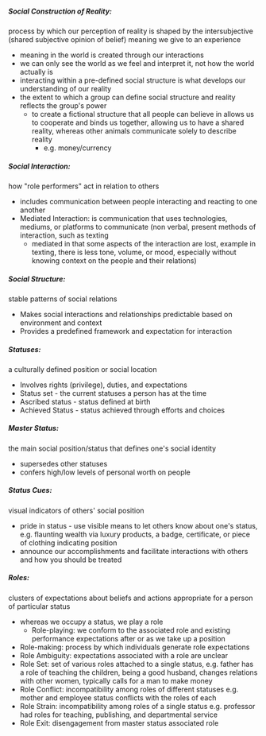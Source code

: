 ##### Social Construction of Reality: 
process by which our perception of reality is shaped by the intersubjective (shared subjective opinion of belief) meaning we give to an experience
- meaning in the world is created through our interactions
- we can only see the world as we feel and interpret it, not how the world actually is
- interacting within a pre-defined social structure is what develops our understanding of our reality
- the extent to which a group can define social structure and reality reflects the group's power
	- to create a fictional structure that all people can believe in allows us to cooperate and binds us together, allowing us to have a shared reality, whereas other animals communicate solely to describe reality
		- e.g. money/currency

##### Social Interaction: 
how "role performers" act in relation to others
- includes communication between people interacting and reacting to one another
- Mediated Interaction: is communication that uses technologies, mediums, or platforms to communicate (non verbal, present methods of interaction, such as texting
	- mediated in that some aspects of the interaction are lost, example in texting, there is less tone, volume, or mood, especially without knowing context on the people and their relations)

##### Social Structure:
stable patterns of social relations
- Makes social interactions and relationships predictable based on environment and context
- Provides a predefined framework and expectation for interaction

##### Statuses:
a culturally defined position or social location
- Involves rights (privilege), duties, and expectations
- Status set - the current statuses a person has at the time
- Ascribed status - status defined at birth
- Achieved Status - status achieved through efforts and choices

##### Master Status:
the main social position/status that defines one's social identity
- supersedes other statuses
- confers high/low levels of personal worth on people

##### Status Cues:
visual indicators of others' social position
- pride in status - use visible means to let others know about one's status, e.g. flaunting wealth via luxury products, a badge, certificate, or piece of clothing indicating position
- announce our accomplishments and facilitate interactions with others and how you should be treated

##### Roles:
clusters of expectations about beliefs and actions appropriate for a person of particular status
- whereas we occupy a status, we play a role
	- Role-playing: we conform to the associated role and existing performance expectations after or as we take up a position
- Role-making: process by which individuals generate role expectations
- Role Ambiguity: expectations associated with a role are unclear
- Role Set: set of various roles attached to a single status, e.g. father has a role of teaching the children, being a good husband, changes relations with other women, typically calls for a man to make money
- Role Conflict: incompatibility among roles of different statuses e.g. mother and employee status conflicts with the roles of each
- Role Strain: incompatibility among roles of a single status e.g. professor had roles for teaching, publishing, and departmental service
- Role Exit: disengagement from master status associated role







